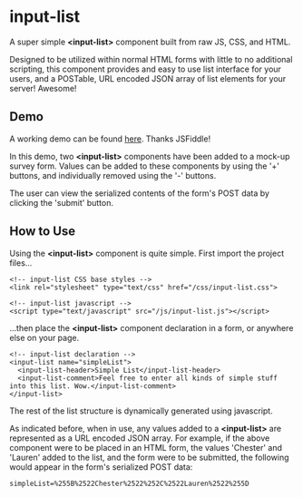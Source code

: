 <h1>input-list</h1>
A super simple <strong>&lt;input-list&gt;</strong> component built from raw JS, CSS, and HTML.

Designed to be utilized within normal HTML forms with little to no additional scripting, this component provides and easy to use list interface for your users, and a POSTable, URL encoded JSON array of list elements for your server! Awesome!
<br>

<h2>Demo</h2>
A working demo can be found <a href='https://jsfiddle.net/0x29A/35ko84gd/'>here</a>. Thanks JSFiddle!

In this demo, two <strong>&lt;input-list&gt;</strong> components have been added to a mock-up survey form. Values can be added to these components by using the '+' buttons, and individually removed using the '-' buttons.

The user can view the serialized contents of the form's POST data by clicking the 'submit' button.
<br>

<h2>How to Use</h2>

Using the <strong>&lt;input-list&gt;</strong> component is quite simple. First import the project files...

```
<!-- input-list CSS base styles -->
<link rel="stylesheet" type="text/css" href="/css/input-list.css">

<!-- input-list javascript -->
<script type="text/javascript" src="/js/input-list.js"></script>
```

...then place the <strong>&lt;input-list&gt;</strong> component declaration in a form, or anywhere else on your page.

```
<!-- input-list declaration -->
<input-list name="simpleList">
  <input-list-header>Simple List</input-list-header>
  <input-list-comment>Feel free to enter all kinds of simple stuff into this list. Wow.</input-list-comment>
</input-list>
```

The rest of the list structure is dynamically generated using javascript.

As indicated before, when in use, any values added to a <strong>&lt;input-list&gt;</strong> are represented as a URL encoded JSON array. For example, if the above component were to be placed in an HTML form, the values 'Chester' and 'Lauren' added to the list, and the form were to be submitted, the following would appear in the form's serialized POST data:

```
simpleList=%255B%2522Chester%2522%252C%2522Lauren%2522%255D
```

<br>
